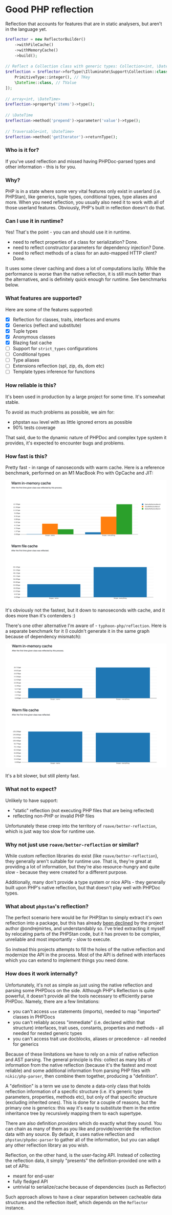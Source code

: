 # Good PHP reflection

Reflection that accounts for features that are in static analysers, but aren't in the language yet.

```php
$reflector = new ReflectorBuilder()
	->withFileCache()
	->withMemoryCache()
	->build();

// Reflect a Collection class with generic types: Collection<int, \DateTime>
$reflection = $reflector->forType(\Illuminate\Support\Collection::class, [
	PrimitiveType::integer(), // TKey
	\DateTime::class, // TValue
]);

// array<int, \DateTime>
$reflection->property('items')->type();

// \DateTime
$reflection->method('prepend')->parameter('value')->type();

// Traversable<int, \DateTime>
$reflection->method('getIterator')->returnType();
```

### Who is it for?

If you've used reflection and missed having PHPDoc-parsed types and other information - this
is for you.

### Why?

PHP is in a state where some very vital features only exist in userland (i.e. PHPStan),
like generics, tuple types, conditional types, type aliases and more. When you need 
reflection, you usually also need it to work with all of those userland features. Obviously,
PHP's built in reflection doesn't do that.

### Can I use it in runtime?

Yes! That's the point - you can and should use it in runtime. 

- need to reflect properties of a class for serialization? Done. 
- need to reflect constructor parameters for dependency injection? Done.
- need to reflect methods of a class for an auto-mapped HTTP client? Done.

It uses some clever caching and does a lot of computations lazily. While the performance
is worse than the native reflection, it is still much better than the alternatives,
and is definitely quick enough for runtime. See benchmarks below.

### What features are supported?

Here are some of the features supported:

- [X] Reflection for classes, traits, interfaces and enums
- [x] Generics (reflect and substitute)
- [x] Tuple types
- [x] Anonymous classes
- [x] Blazing fast cache
- [ ] Support for `strict_types` configurations
- [ ] Conditional types
- [ ] Type aliases
- [ ] Extensions reflection (spl, zip, ds, dom etc)
- [ ] Template types inference for functions

### How reliable is this?

It's been used in production by a large project for some time. It's somewhat stable.

To avoid as much problems as possible, we aim for:
- phpstan `max` level with as little ignored errors as possible
- 90% tests coverage

That said, due to the dynamic nature of PHPDoc and complex type system it provides,
it's expected to encounter bugs and problems.

### How fast is this?

Pretty fast - in range of nanoseconds with warm cache. Here is a reference benchmark, 
performed on an M1 MacBook Pro with OpCache and JIT:

![benchmark](./benchmark/result/screenshot.png)

It's obviously not the fastest, but it down to nanoseconds with cache, and it does 
more than it's contenders :)

There's one other alternative I'm aware of - `typhoon-php/reflection`. Here is a separate
benchmark for it (I couldn't generate it in the same graph because of dependency mismatch):

![typhoon benchmark](./benchmark/typhoon/result/screenshot.png)

It's a bit slower, but still plenty fast.

### What not to expect?

Unlikely to have support:
- "static" reflection (not executing PHP files that are being reflected)
- reflecting non-PHP or invalid PHP files

Unfortunately these creep into the territory of `roave/better-reflection`, which is just
way too slow for runtime use.

### Why not just use `roave/better-reflection` or similar?

While custom reflection libraries do exist (like `roave/better-reflection`), they
generally aren't suitable for runtime use. That is, they're great at providing a lot
of information, but they're also resource-hungry and quite slow - because they
were created for a different purpose.

Additionally, many don't provide a type system or nice APIs - they generally built
upon PHP's native reflection, but that doesn't play well with PHPDoc types.

### What about `phpstan`'s reflection?

The perfect scenario here would be for PHPStan to simply extract it's own reflection
into a package, but this has already [been declined](https://github.com/phpstan/phpstan/discussions/4646)
by the project author @ondrejmirtes, and understandably so. I've tried extracting it
myself by relocating parts of the PHPStan code, but it has proven to be complex,
unreliable and most importantly - slow to execute.

So instead this projects attempts to fill the holes of the native reflection and modernize
the API in the process. Most of the API is defined with interfaces which you can extend
to implement things you need done.

### How does it work internally?

Unfortunately, it's not as simple as just using the native reflection and parsing some
PHPDocs on the side. Although PHP's Reflection is quite powerful, it doesn't provide all
the tools necessary to efficiently parse PHPDoc. Namely, there are a few limitations:
  - you can't access `use` statements (imports), needed to map "imported" classes in PHPDocs
  - you can't reliably access "immediate" (i.e. declared within that structure) interfaces, 
trait uses, constants, properties and methods - all needed for nested generic types
  - you can't access trait use docblocks, aliases or precedence - all needed for generics

Because of these limitations we have to rely on a mix of native reflection and AST parsing.
The general principle is this: collect as many bits of information from the native reflection
(because it's the fastest and most reliable) and some additional information from parsing
PHP files with `nikic/php-parser`, then combine them together, producing a "definition".

A "definition" is a term we use to denote a data-only class that holds reflection information
of a specific structure (i.e. it's generic type parameters, properties, methods etc), but
only of that specific structure (excluding inherited ones). This is done for a couple of reasons,
but the primary one is generics: this way it's easy to substitute them in the entire
inheritance tree by recursively mapping them to each supertype.

There are also definition *providers* which do exactly what they sound. You can chain as
many of them as you like and provide/override the reflection data with any source. By
default, it uses native reflection and `phpstan/phpdoc-parser` to gather all of the
information, but you can adapt any other reflection library as you wish.

Reflection, on the other hand, is the user-facing API. Instead of collecting the reflection data,
it simply "presents" the definition-provided one with a set of APIs:
  - meant for end-user
  - fully fledged API
  - untrivial to serialize/cache because of dependencies (such as Reflector)

Such approach allows to have a clear separation between cacheable data structures and
the reflection itself, which depends on the `Reflector` instance. 
